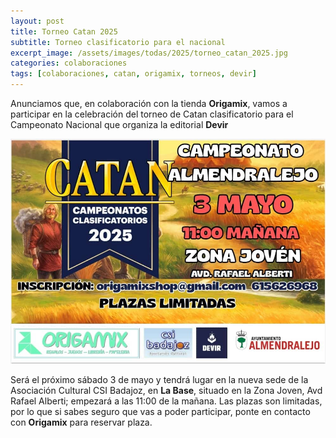 ```yaml
---
layout: post
title: Torneo Catan 2025
subtitle: Torneo clasificatorio para el nacional
excerpt_image: /assets/images/todas/2025/torneo_catan_2025.jpg
categories: colaboraciones
tags: [colaboraciones, catan, origamix, torneos, devir]
---
```

Anunciamos que, en colaboración con la tienda <b>Origamix</b>, vamos a participar en la celebración del torneo de Catan clasificatorio para el Campeonato Nacional que organiza la editorial <b>Devir</b>

![banner](/assets/images/todas/2025/torneo_catan_2025.jpg)

Será el próximo sábado 3 de mayo y tendrá lugar en la nueva sede de la Asociación Cultural CSI Badajoz, en <b>La Base</b>, situado en la Zona Joven, Avd Rafael Alberti; empezará a las 11:00 de la mañana. Las plazas son limitadas, por lo que si sabes seguro que vas a poder participar, ponte en contacto con <b>Origamix</b> para reservar plaza.